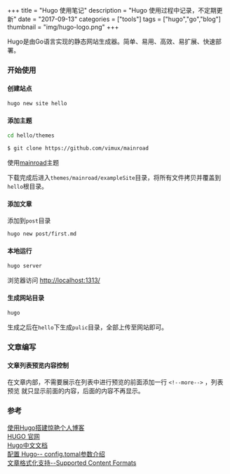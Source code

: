 +++
title = "Hugo 使用笔记"
description = "Hugo 使用过程中记录，不定期更新"
date = "2017-09-13"
categories = ["tools"]
tags = ["hugo","go","blog"]
thumbnail = "img/hugo-logo.png"
+++


Hugo是由Go语言实现的静态网站生成器。简单、易用、高效、易扩展、快速部署。


<!--more-->

### 开始使用

#### 创建站点  

```bash
hugo new site hello 
```

#### 添加主题    

```bash
cd hello/themes

$ git clone https://github.com/vimux/mainroad
```

使用[mainroad](https://github.com/Vimux/Mainroad/)主题  

下载完成后进入`themes/mainroad/exampleSite`目录，将所有文件拷贝并覆盖到`hello`根目录。

#### 添加文章

添加到`post`目录

```bash
hugo new post/first.md
```

#### 本地运行

```bash
hugo server
```

浏览器访问 <http://localhost:1313/>

#### 生成网站目录

```bash
hugo
```

生成之后在`hello`下生成`pulic`目录，全部上传至网站即可。


### 文章编写

#### 文章列表预览内容控制

在文章内部，不需要展示在列表中进行预览的前面添加一行 `<!--more-->` ，列表预览
就只显示前面的内容，后面的内容不再显示。


### 参考  
[使用Hugo搭建惊艳个人博客](https://vinga.ml/hugo/)  
[HUGO 官网](https://gohugo.io/)  
[Hugo中文文档](http://www.gohugo.org/)   
[配置 Hugo-- config.tomal参数介绍](http://www.gohugo.org/doc/overview/configuration/)    
[文章格式化支持--Supported Content Formats](https://gohugo.io/content-management/formats/)  
